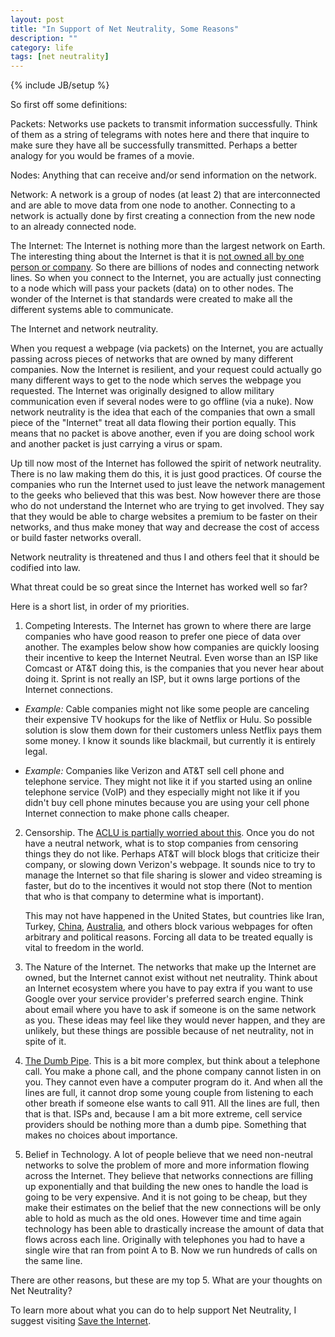 ```yaml
---
layout: post
title: "In Support of Net Neutrality, Some Reasons"
description: ""
category: life
tags: [net neutrality]
---
```

{% include JB/setup %}

So first off some definitions:

Packets: Networks use packets to transmit information successfully. Think of them as a string of telegrams with notes here and there that inquire to make sure they have all be successfully transmitted. Perhaps a better analogy for you would be frames of a movie.

Nodes: Anything that can receive and/or send information on the network.

Network: A network is a group of nodes (at least 2) that are interconnected and are able to move data from one node to another. Connecting to a network is actually done by first creating a connection from the new node to an already connected node.

The Internet: The Internet is nothing more than the largest network on Earth. The interesting thing about the Internet is that it is [not owned all by one person or company](http://www.aclu.org/free-speech-technology-and-liberty/new-aclu-report-calls-fcc-take-action-protect-openness-internet). So there are billions of nodes and connecting network lines. So when you connect to the Internet, you are actually just connecting to a node which will pass your packets (data) on to other nodes. The wonder of the Internet is that standards were created to make all the different systems able to communicate.

The Internet and network neutrality.

When you request a webpage (via packets) on the Internet, you are actually passing across pieces of networks that are owned by many different companies. Now the Internet is resilient, and your request could actually go many different ways to get to the node which serves the webpage you requested. The Internet was originally designed to allow military communication even if several nodes were to go offline (via a nuke). Now network neutrality is the idea that each of the companies that own a small piece of the "Internet" treat all data flowing their portion equally. This means that no packet is above another, even if you are doing school work and another packet is just carrying a virus or spam.

Up till now most of the Internet has followed the spirit of network neutrality. There is no law making them do this, it is just good practices. Of course the companies who run the Internet used to just leave the network management to the geeks who believed that this was best. Now however there are those who do not understand the Internet who are trying to get involved. They say that they would be able to charge websites a premium to be faster on their networks, and thus make money that way and decrease the cost of access or build faster networks overall.

Network neutrality is threatened and thus I and others feel that it should be codified into law.

What threat could be so great since the Internet has worked well so far?

Here is a short list, in order of my priorities.

1. Competing Interests. The Internet has grown to where there are large companies who have good reason to prefer one piece of data over another. The examples below show how companies are quickly loosing their incentive to keep the Internet Neutral. Even worse than an ISP like Comcast or AT&T doing this, is the companies that you never hear about doing it. Sprint is not really an ISP, but it owns large portions of the Internet connections.  

  - *Example:* Cable companies might not like some people are canceling their expensive TV hookups for the like of Netflix or Hulu. So possible solution is slow them down for their customers unless Netflix pays them some money. I know it sounds like blackmail, but currently it is entirely legal.
  
  - *Example:* Companies like Verizon and AT&T sell cell phone and telephone service. They might not like it if you started using an online telephone service (VoIP) and they especially might not like it if you didn't buy cell phone minutes because you are using your cell phone Internet connection to make phone calls cheaper.

2. Censorship. The [ACLU is partially worried about this](http://www.aclu.org/free-speech-technology-and-liberty/new-aclu-report-calls-fcc-take-action-protect-openness-internet). Once you do not have a neutral network, what is to stop companies from censoring things they do not like. Perhaps AT&T will block blogs that criticize their company, or slowing down Verizon's webpage. It sounds nice to try to manage the Internet so that file sharing is slower and video streaming is faster, but do to the incentives it would not stop there (Not to mention that who is that company to determine what is important).

   This may not have happened in the United States, but countries like Iran, Turkey, [China](http://en.wikipedia.org/wiki/Internet_censorship_in_the_People%27s_Republic_of_China), [Australia](http://www.google.com/hostednews/afp/article/ALeqM5jSKaktJcqzHR4UG_ugCLeX-3exow?docId=CNG.08f7f85b62df316e015d94739f07df92.741), and others block various webpages for often arbitrary and political reasons. Forcing all data to be treated equally is vital to freedom in the world.

3. The Nature of the Internet. The networks that make up the Internet are owned, but the Internet cannot exist without net neutrality. Think about an Internet ecosystem where you have to pay extra if you want to use Google over your service provider's preferred search engine. Think about email where you have to ask if someone is on the same network as you. These ideas may feel like they would never happen, and they are unlikely, but these things are possible because of net neutrality, not in spite of it.

4. [The Dumb Pipe](http://en.wikipedia.org/wiki/Dumb_pipe). This is a bit more complex, but think about a telephone call. You make a phone call, and the phone company cannot listen in on you. They cannot even have a computer program do it. And when all the lines are full, it cannot drop some young couple from listening to each other breath if someone else wants to call 911. All the lines are full, then that is that. ISPs and, because I am a bit more extreme, cell service providers should be nothing more than a dumb pipe. Something that makes no choices about importance.

5. Belief in Technology. A lot of people believe that we need non-neutral networks to solve the problem of more and more information flowing across the Internet. They believe that networks connections are filling up exponentially and that building the new ones to handle the load is going to be very expensive. And it is not going to be cheap, but they make their estimates on the belief that the new connections will be only able to hold as much as the old ones. However time and time again technology has been able to drastically increase the amount of data that flows across each line. Originally with telephones you had to have a single wire that ran from point A to B. Now we run hundreds of calls on the same line.

There are other reasons, but these are my top 5. What are your thoughts on Net Neutrality?

To learn more about what you can do to help support Net Neutrality, I suggest visiting [Save the Internet](www.savetheinternet.com).